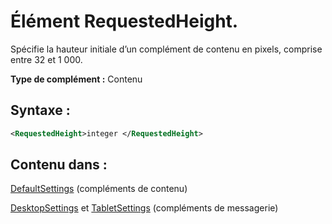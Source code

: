 
# Élément RequestedHeight.
Spécifie la hauteur initiale d’un complément de contenu en pixels, comprise entre 32 et 1 000.

 **Type de complément :** Contenu


## Syntaxe :


```XML
<RequestedHeight>integer </RequestedHeight>
```


## Contenu dans :

[DefaultSettings](../../reference/manifest/defaultsettings.md) (compléments de contenu)

[DesktopSettings](../../reference/manifest/desktopsettings.md) et [TabletSettings](../../reference/manifest/tabletsettings.md) (compléments de messagerie)

